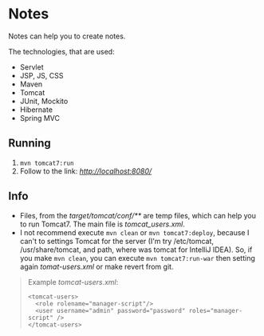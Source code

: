 # Notes
Notes can help you to create notes.

The technologies, that are used:
- Servlet
- JSP, JS, CSS
- Maven
- Tomcat
- JUnit, Mockito
- Hibernate
- Spring MVC

## Running
1. `mvn tomcat7:run`
2. Follow to the link: [_http://localhost:8080/_](http://localhost:8080")

## Info
* Files, from the _target/tomcat/conf/**_ are temp files, which can help you to run Tomcat7. The main file is _tomcat_users.xml_.
* I not recommend execute `mvn clean` or `mvn tomcat7:deploy`, because I can't to settings Tomcat for the server (I'm try /etc/tomcat, /usr/share/tomcat, and path, where was tomcat for IntelliJ IDEA). So, if you make `mvn clean`, you can execute `mvn tomcat7:run-war` then setting again _tomat-users.xml_ or make revert from git.
>Example _tomcat-users.xml_:
>```
><tomcat-users>
>   <role rolename="manager-script"/>
>   <user username="admin" password="password" roles="manager-script" />
></tomcat-users>
>```